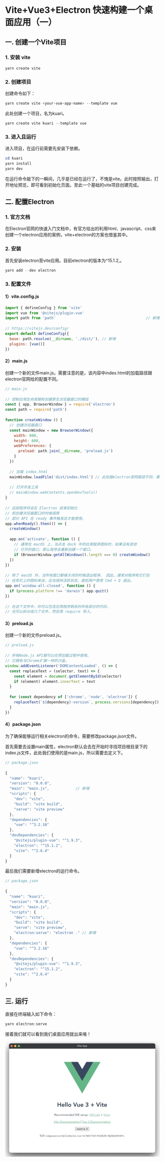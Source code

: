 # Vite+Vue3+Electron 快速构建一个桌面应用（一）

## 一. 创建一个Vite项目

### 1. 安装 vite

``` PowerShell
yarn create vite
```
### 2. 创建项目
创建命令如下：

``` PowerShell
yarn create vite <your-vue-app-name> --template vue
```
此处创建一个项目，名为kuari。

``` PowerShell
yarn create vite kuari --template vue
```
### 3. 进入且运行
进入项目，在运行前需要先安装下依赖。

``` PowerShell
cd kuari
yarn install
yarn dev
```
在运行命令敲下的一瞬间，几乎是已经在运行了，不愧是vite。此时按照输出，打开地址预览，即可看到初始化页面。至此一个基础的vite项目创建完成。


## 二. 配置Electron

### 1. 官方文档
在Electron官网的快速入门文档中，有官方给出的利用html、javascript、css来创建一个electron应用的案例，vite+electron的方案也借鉴其中。

### 2. 安装
首先安装electron至vite应用。目前electron的版本为^15.1.2,。

``` PowerShell
yarn add --dev electron
```
### 3. 配置文件

#### 1）vite.config.js

``` Javascript
import { defineConfig } from 'vite'
import vue from '@vitejs/plugin-vue'
import path from 'path' 										// 新增

// https://vitejs.dev/config/
export default defineConfig({
  base: path.resolve(__dirname, './dist/'),	// 新增
  plugins: [vue()]
})
```

#### 2）main.js
创建一个新的文件main.js，需要注意的是，该内容中index.html的加载路径跟electron官网给的配置不同。

``` Javascript
// main.js

// 控制应用生命周期和创建原生浏览器窗口的模组
const { app, BrowserWindow } = require('electron')
const path = require('path')

function createWindow () {
  // 创建浏览器窗口
  const mainWindow = new BrowserWindow({
    width: 800,
    height: 600,
    webPreferences: {
      preload: path.join(__dirname, 'preload.js')
    }
  })

  // 加载 index.html
  mainWindow.loadFile('dist/index.html') // 此处跟electron官网路径不同，需要注意

  // 打开开发工具
  // mainWindow.webContents.openDevTools()
}

// 这段程序将会在 Electron 结束初始化
// 和创建浏览器窗口的时候调用
// 部分 API 在 ready 事件触发后才能使用。
app.whenReady().then(() => {
  createWindow()

  app.on('activate', function () {
    // 通常在 macOS 上，当点击 dock 中的应用程序图标时，如果没有其他
    // 打开的窗口，那么程序会重新创建一个窗口。
    if (BrowserWindow.getAllWindows().length === 0) createWindow()
  })
})

// 除了 macOS 外，当所有窗口都被关闭的时候退出程序。 因此，通常对程序和它们在
// 任务栏上的图标来说，应当保持活跃状态，直到用户使用 Cmd + Q 退出。
app.on('window-all-closed', function () {
  if (process.platform !== 'darwin') app.quit()
})

// 在这个文件中，你可以包含应用程序剩余的所有部分的代码，
// 也可以拆分成几个文件，然后用 require 导入。
```

#### 3）preload.js
创建一个新的文件preload.js。

``` Javascript
// preload.js

// 所有Node.js API都可以在预加载过程中使用。
// 它拥有与Chrome扩展一样的沙盒。
window.addEventListener('DOMContentLoaded', () => {
  const replaceText = (selector, text) => {
    const element = document.getElementById(selector)
    if (element) element.innerText = text
  }

  for (const dependency of ['chrome', 'node', 'electron']) {
    replaceText(`${dependency}-version`, process.versions[dependency])
  }
})
```

#### 4）package.json
为了确保能够运行相关electron的命令，需要修改package.json文件。

首先需要去设置main属性，electron默认会去在开始时寻找项目根目录下的index.js文件，此处我们使用的是main.js，所以需要去定义下。

``` Javascript
// package.json

{
  "name": "kuari",
  "version": "0.0.0",
  "main": "main.js", 			// 新增
  "scripts": {
    "dev": "vite",
    "build": "vite build",
    "serve": "vite preview"
  },
  "dependencies": {
    "vue": "^3.2.16"
  },
  "devDependencies": {
    "@vitejs/plugin-vue": "^1.9.3",
    "electron": "^15.1.2",
    "vite": "^2.6.4"
  }
}
```

最后我们需要新增electron的运行命令。

``` Javascript
// package.json

{
  "name": "kuari",
  "version": "0.0.0",
  "main": "main.js",
  "scripts": {
    "dev": "vite",
    "build": "vite build",
    "serve": "vite preview",
    "electron:serve": "electron ." // 新增
  },
  "dependencies": {
    "vue": "^3.2.16"
  },
  "devDependencies": {
    "@vitejs/plugin-vue": "^1.9.3",
    "electron": "^15.1.2",
    "vite": "^2.6.4"
  }
}
```

## 三. 运行

直接在终端输入如下命令：

``` PowerShell
yarn electron:serve
```

接着我们就可以看到我们桌面应用就出来咯！

![vite-electron-01](./images/vite-electron-01.png)